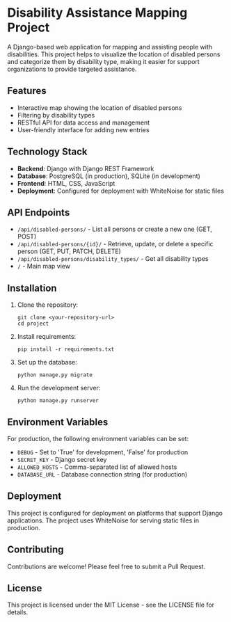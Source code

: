 # Disability Assistance Mapping Project

A Django-based web application for mapping and assisting people with disabilities. This project helps to visualize the location of disabled persons and categorize them by disability type, making it easier for support organizations to provide targeted assistance.

## Features

- Interactive map showing the location of disabled persons
- Filtering by disability types
- RESTful API for data access and management
- User-friendly interface for adding new entries

## Technology Stack

- **Backend**: Django with Django REST Framework
- **Database**: PostgreSQL (in production), SQLite (in development)
- **Frontend**: HTML, CSS, JavaScript
- **Deployment**: Configured for deployment with WhiteNoise for static files

## API Endpoints

- `/api/disabled-persons/` - List all persons or create a new one (GET, POST)
- `/api/disabled-persons/{id}/` - Retrieve, update, or delete a specific person (GET, PUT, PATCH, DELETE)
- `/api/disabled-persons/disability_types/` - Get all disability types
- `/` - Main map view

## Installation

1. Clone the repository:

   ```
   git clone <your-repository-url>
   cd project
   ```

2. Install requirements:

   ```
   pip install -r requirements.txt
   ```

3. Set up the database:

   ```
   python manage.py migrate
   ```

4. Run the development server:
   ```
   python manage.py runserver
   ```

## Environment Variables

For production, the following environment variables can be set:

- `DEBUG` - Set to 'True' for development, 'False' for production
- `SECRET_KEY` - Django secret key
- `ALLOWED_HOSTS` - Comma-separated list of allowed hosts
- `DATABASE_URL` - Database connection string (for production)

## Deployment

This project is configured for deployment on platforms that support Django applications. The project uses WhiteNoise for serving static files in production.

## Contributing

Contributions are welcome! Please feel free to submit a Pull Request.

## License

This project is licensed under the MIT License - see the LICENSE file for details.
